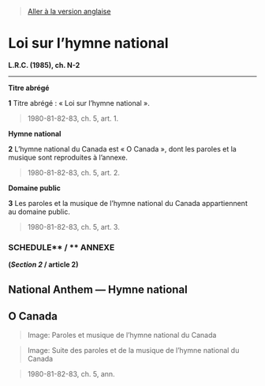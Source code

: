 > [Aller à la version anglaise](/en/Acts/Revised%20Statutes%20of%20Canada/N/N-2.md)

# Loi sur l’hymne national

**L.R.C. (1985), ch. N-2**


----------



**Titre abrégé**

**1** Titre abrégé : « Loi sur l’hymne national ».
> 1980-81-82-83, ch. 5, art. 1.





**Hymne national**

**2** L’hymne national du Canada est « O Canada », dont les paroles et la musique sont reproduites à l’annexe.
> 1980-81-82-83, ch. 5, art. 2.





**Domaine public**

**3** Les paroles et la musique de l’hymne national du Canada appartiennent au domaine public.
> 1980-81-82-83, ch. 5, art. 3.





### SCHEDULE** / ** ANNEXE
**(*Section 2* / article 2)**
## National Anthem — Hymne national
## O Canada
> Image: Paroles et musique de l’hymne national du Canada

> Image: Suite des paroles et de la musique de l’hymne national du Canada

> 1980-81-82-83, ch. 5, ann.


